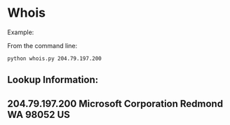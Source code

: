 # Whois

Example:

From the command line:

`python whois.py 204.79.197.200`

Lookup Information:
------------------------------
204.79.197.200
Microsoft Corporation
Redmond WA 98052
US
------------------------------
